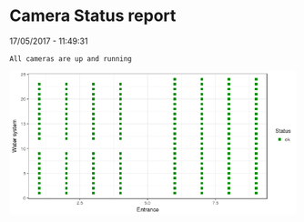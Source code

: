 Camera Status report
================
17/05/2017 - 11:49:31

    All cameras are up and running

![](camreport_files/figure-markdown_github/unnamed-chunk-2-1.png)
